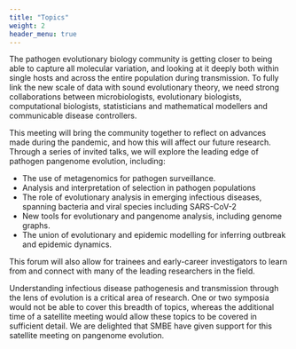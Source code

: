 ```yaml
---
title: "Topics"
weight: 2
header_menu: true
---
```


The pathogen evolutionary biology community is getting closer to being
able to capture all molecular variation, and looking at it deeply both within single hosts and
across the entire population during transmission. To fully link the new scale of data with
sound evolutionary theory, we need strong collaborations between microbiologists,
evolutionary biologists, computational biologists, statisticians and mathematical modellers
and communicable disease controllers.

This meeting will bring the community together
to reflect on advances made during the pandemic, and how this will affect our future
research. Through a series of invited talks, we will explore the leading edge of pathogen
pangenome evolution, including:
- The use of metagenomics for pathogen surveillance.
- Analysis and interpretation of selection in pathogen populations
- The role of evolutionary analysis in emerging infectious diseases, spanning bacteria and viral species including
SARS-CoV-2
- New tools for evolutionary and pangenome analysis, including genome graphs.
- The union of evolutionary and epidemic modelling for inferring outbreak and epidemic dynamics.

This forum
will also allow for trainees and early-career investigators to learn from and
connect with many of the leading researchers in the field.

Understanding infectious disease pathogenesis and transmission through the lens of
evolution is a critical area of research.  One or two symposia would not be able to cover this breadth of topics, whereas the
additional time of a satellite meeting would allow these topics to be covered in sufficient
detail. We are delighted that SMBE have given support for this satellite meeting on
pangenome evolution.